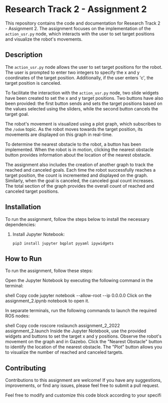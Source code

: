 # Research Track 2 - Assignment 2

This repository contains the code and documentation for Research Track 2 - Assignment 2. The assignment focuses on the implementation of the `action_usr.py` node, which interacts with the user to set target positions and visualize the robot's movements.

## Description

The `action_usr.py` node allows the user to set target positions for the robot. The user is prompted to enter two integers to specify the x and y coordinates of the target position. Additionally, if the user enters 'c', the target position is canceled.

To facilitate the interaction with the `action_usr.py` node, two slide widgets have been created to set the x and y target positions. Two buttons have also been provided: the first button sends and sets the target positions based on the values selected using the sliders, while the second button cancels the target goal.

The robot's movement is visualized using a plot graph, which subscribes to the `/odom` topic. As the robot moves towards the target position, its movements are displayed on this graph in real-time.

To determine the nearest obstacle to the robot, a button has been implemented. When the robot is in motion, clicking the nearest obstacle button provides information about the location of the nearest obstacle.

The assignment also includes the creation of another graph to track the reached and canceled goals. Each time the robot successfully reaches a target position, the count is incremented and displayed on the graph. Similarly, when the goal is canceled, the canceled goal count increases. The total section of the graph provides the overall count of reached and canceled target positions.

## Installation

To run the assignment, follow the steps below to install the necessary dependencies:

1. Install Jupyter Notebook:
   ```shell
   pip3 install jupyter bqplot pyyaml ipywidgets
   
## How to Run
To run the assignment, follow these steps:

Open the Jupyter Notebook by executing the following command in the terminal:

shell
Copy code
jupyter notebook --allow-root --ip 0.0.0.0
Click on the assignment_2.ipynb notebook to open it.

In separate terminals, run the following commands to launch the required ROS nodes:

shell
Copy code
roscore
roslaunch assignment_2_2022 assignment_2.launch
Inside the Jupyter Notebook, use the provided widgets and buttons to set the target x and y positions. Observe the robot's movement on the graph and in Gazebo. Click the "Nearest Obstacle" button to identify the location of the nearest obstacle. The "Plot" button allows you to visualize the number of reached and canceled targets.

## Contributing
Contributions to this assignment are welcome! If you have any suggestions, improvements, or find any issues, please feel free to submit a pull request.


Feel free to modify and customize this code block according to your specifi
